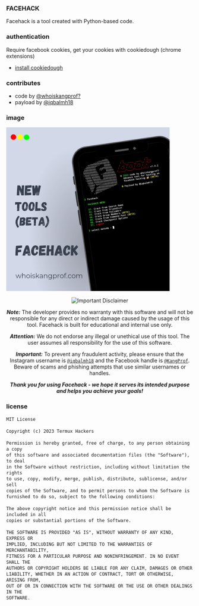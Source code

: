 ### FACEHACK
Facehack is a tool created with Python-based code.

### authentication 
Require facebook cookies, get your cookies with cookiedough (chrome extensions)
- [install cookiedough](https://chrome.google.com/webstore/detail/cookiedough)

### contributes
- code by [@whoiskangprof?](https://github.com/KangProf)
- payload by [@iqbalmh18](https://instagram.com/iqbalmh18)
### image
<img src="https://github.com/KangProf/FACEHACK/blob/FbShort/20231018_203008_0000.jpg" width="440" title="Image" alt="Image">

<p align="center">
  <img src="https://img.shields.io/badge/Disclaimer-Important-red" alt="Important Disclaimer"/>
</p>

<p align="center">
  <b><i>Note:</i></b> The developer provides no warranty with this software and will not be responsible for any direct or indirect damage caused by the usage of this tool. Facehack is built for educational and internal use only.
</p>

<p align="center">
  <b><i>Attention:</i></b> We do not endorse any illegal or unethical use of this tool. The user assumes all responsibility for the use of this software.
</p>

<p align="center">
  <b><i>Important:</i></b> To prevent any fraudulent activity, please ensure that the Instagram username is <a href="https://instagram.com/iqbalmh18"><code>@iqbalmh18</code></a> and the Facebook handle is <a href="https://www.facebook.com/MauApaNJING"><code>@KangProf</code></a>. Beware of scams and phishing attempts that use similar usernames or handles.
</p>

<p align="center">
  <b><i>Thank you for using Facehack - we hope it serves its intended purpose and helps you achieve your goals!</i></b>
</p>

### license
```text
MIT License

Copyright (c) 2023 Termux Hackers

Permission is hereby granted, free of charge, to any person obtaining a copy
of this software and associated documentation files (the "Software"), to deal
in the Software without restriction, including without limitation the rights
to use, copy, modify, merge, publish, distribute, sublicense, and/or sell
copies of the Software, and to permit persons to whom the Software is
furnished to do so, subject to the following conditions:

The above copyright notice and this permission notice shall be included in all
copies or substantial portions of the Software.

THE SOFTWARE IS PROVIDED "AS IS", WITHOUT WARRANTY OF ANY KIND, EXPRESS OR
IMPLIED, INCLUDING BUT NOT LIMITED TO THE WARRANTIES OF MERCHANTABILITY,
FITNESS FOR A PARTICULAR PURPOSE AND NONINFRINGEMENT. IN NO EVENT SHALL THE
AUTHORS OR COPYRIGHT HOLDERS BE LIABLE FOR ANY CLAIM, DAMAGES OR OTHER
LIABILITY, WHETHER IN AN ACTION OF CONTRACT, TORT OR OTHERWISE, ARISING FROM,
OUT OF OR IN CONNECTION WITH THE SOFTWARE OR THE USE OR OTHER DEALINGS IN THE
SOFTWARE.
```

